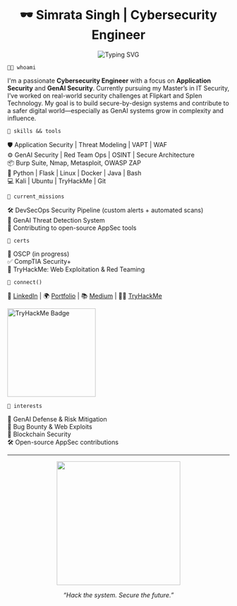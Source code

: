
<h1 align="center">🕶️ Simrata Singh | Cybersecurity Engineer</h1>

<p align="center">
  <img src="https://readme-typing-svg.herokuapp.com?font=Fira+Code&weight=500&size=24&pause=1000&color=F70000&center=true&width=600&lines=Securing+Tomorrow%2C+One+Byte+at+a+Time.;GenAI+⚡+Security+|+AppSec+|+Red+Teaming" alt="Typing SVG" />
</p>

```
👩‍💻 whoami  
```
I'm a passionate **Cybersecurity Engineer** with a focus on **Application Security** and **GenAI Security**. Currently pursuing my Master’s in IT Security, I’ve worked on real-world security challenges at Flipkart and Splen Technology. My goal is to build secure-by-design systems and contribute to a safer digital world—especially as GenAI systems grow in complexity and influence.


```
🔧 skills && tools  
```
🛡️ Application Security | Threat Modeling | VAPT | WAF  
⚙️ GenAI Security | Red Team Ops | OSINT | Secure Architecture  
📦 Burp Suite, Nmap, Metasploit, OWASP ZAP  
🐍 Python | Flask | Linux | Docker | Java | Bash  
💻 Kali | Ubuntu | TryHackMe | Git

```
📁 current_missions  
```
🛠️ DevSecOps Security Pipeline (custom alerts + automated scans)  
🔎 GenAI Threat Detection System  
🔐 Contributing to open-source AppSec tools

```
📜 certs  
```
🧠 OSCP (in progress)  
✅ CompTIA Security+  
🧪 TryHackMe: Web Exploitation & Red Teaming

```
🔗 connect()  
```
🔗 [LinkedIn](https://linkedin.com/in/simrata-singh-868b90200/) | 🌍 [Portfolio](https://portfolio-amber-six-22.vercel.app/#work) | 
📚 [Medium](https://medium.com/@simrata.126)  | 🕵️‍♀️ [TryHackMe](https://tryhackme.com/p/SimrataS)  

<img align="center" src="https://tryhackme-badges.s3.amazonaws.com/SimrataS.png" alt="TryHackMe Badge" width="200"/>

```
🧠 interests  
```
🧬 GenAI Defense & Risk Mitigation  
👾 Bug Bounty & Web Exploits  
🔗 Blockchain Security  
🛠️ Open-source AppSec contributions

---

<p align="center">
  <img align="center" src="https://i.pinimg.com/originals/3b/b2/3b/3bb23b927aeb9c4f8df7d2d92c7e3f6d.gif" width="280" />
</p>

<p align="center">
  <em>“Hack the system. Secure the future.”</em>
</p>

